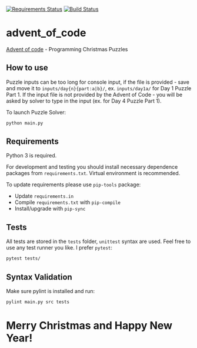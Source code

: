 [![Requirements Status](https://requires.io/github/lancelote/advent_of_code/requirements.svg?branch=master)](https://requires.io/github/lancelote/advent_of_code/requirements/?branch=master)
[![Build Status](https://travis-ci.org/lancelote/advent_of_code.svg)](https://travis-ci.org/lancelote/advent_of_code)

# advent_of_code

[Advent of code](http://adventofcode.com/) - Programming Christmas Puzzles

## How to use

Puzzle inputs can be too long for console input, if the file is provided - save 
and move it to `inputs/day{n}{part:a|b}/`, ex. `inputs/day1a/` for Day 1
Puzzle Part 1. If the input file is not provided by the Advent of Code - you
will be asked by solver to type in the input (ex. for Day 4 Puzzle Part 1).

To launch Puzzle Solver:
```bash
python main.py
```

## Requirements

Python 3 is required.

For development and testing you should install necessary dependence packages
from `requirements.txt`. Virtual environment is recommended.

To update requirements please use `pip-tools` package:

- Update `requirements.in`
- Compile `requirements.txt` with `pip-compile`
- Install/upgrade with `pip-sync`

## Tests

All tests are stored in the `tests` folder, `unittest` syntax are used. Feel
free to use any test runner you like. I prefer `pytest`:
```bash
pytest tests/
```

## Syntax Validation

Make sure pylint is installed and run:
```bash
pylint main.py src tests
```

# Merry Christmas and Happy New Year!
